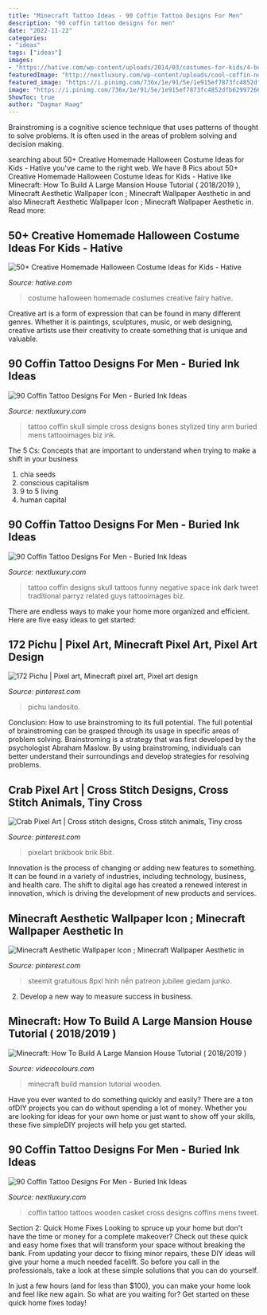 ```yaml
---
title: "Minecraft Tattoo Ideas - 90 Coffin Tattoo Designs For Men"
description: "90 coffin tattoo designs for men"
date: "2022-11-22"
categories:
- "ideas"
tags: ["ideas"]
images:
- "https://hative.com/wp-content/uploads/2014/03/costumes-for-kids/4-book-fairy-costume-for-girl.jpg"
featuredImage: "http://nextluxury.com/wp-content/uploads/cool-coffin-negative-space-male-tattoo-designs-in-black-ink.jpg"
featured_image: "https://i.pinimg.com/736x/1e/91/5e/1e915ef7873fc4852dfb629972668d68--pixel-art-crabs.jpg"
image: "https://i.pinimg.com/736x/1e/91/5e/1e915ef7873fc4852dfb629972668d68--pixel-art-crabs.jpg"
ShowToc: true
author: "Dagmar Haag"
---
```



Brainstroming is a cognitive science technique that uses patterns of thought to solve problems. It is often used in the areas of problem solving and decision making.

	

		
searching about 50+ Creative Homemade Halloween Costume Ideas for Kids - Hative you've came to the right web. We have 8 Pics about 50+ Creative Homemade Halloween Costume Ideas for Kids - Hative like Minecraft: How To Build A Large Mansion House Tutorial ( 2018/2019 ), Minecraft Aesthetic Wallpaper Icon ; Minecraft Wallpaper Aesthetic in and also Minecraft Aesthetic Wallpaper Icon ; Minecraft Wallpaper Aesthetic in. Read more:
		
    
## 50+ Creative Homemade Halloween Costume Ideas For Kids - Hative

<img loading=lazy src="https://hative.com/wp-content/uploads/2014/03/costumes-for-kids/4-book-fairy-costume-for-girl.jpg" onerror="this.onerror=null;this.src='https://tse3.mm.bing.net/th?id=OIP.BH_l8E5lTXTR1zPEh4AB3gHaIl&amp;pid=15.1';" alt="50+ Creative Homemade Halloween Costume Ideas for Kids - Hative">

_Source: hative.com_

>costume halloween homemade costumes creative fairy hative. 

	

Creative art is a form of expression that can be found in many different genres. Whether it is paintings, sculptures, music, or web designing, creative artists use their creativity to create something that is unique and valuable.

    
## 90 Coffin Tattoo Designs For Men - Buried Ink Ideas

<img loading=lazy src="http://nextluxury.com/wp-content/uploads/skull-and-cross-bones-mens-coffin-tattoo.jpg" onerror="this.onerror=null;this.src='https://tse1.mm.bing.net/th?id=OIP.DnCTpSgeHvb8dgu4vi0dCwHaHa&amp;pid=15.1';" alt="90 Coffin Tattoo Designs For Men - Buried Ink Ideas">

_Source: nextluxury.com_

>tattoo coffin skull simple cross designs bones stylized tiny arm buried mens tattooimages biz ink. 

	

The 5 Cs: Concepts that are important to understand when trying to make a shift in your business
1. chia seeds
2. conscious capitalism
3. 9 to 5 living
4. human capital

    
## 90 Coffin Tattoo Designs For Men - Buried Ink Ideas

<img loading=lazy src="http://nextluxury.com/wp-content/uploads/cool-coffin-negative-space-male-tattoo-designs-in-black-ink.jpg" onerror="this.onerror=null;this.src='https://tse3.mm.bing.net/th?id=OIP.8Cik9b512_JbkunoMpUQIwHaHa&amp;pid=15.1';" alt="90 Coffin Tattoo Designs For Men - Buried Ink Ideas">

_Source: nextluxury.com_

>tattoo coffin designs skull tattoos funny negative space ink dark tweet traditional parryz related guys tattooimages biz. 

	

There are endless ways to make your home more organized and efficient. Here are five easy ideas to get started:

    
## 172 Pichu | Pixel Art, Minecraft Pixel Art, Pixel Art Design

<img loading=lazy src="https://i.pinimg.com/736x/cb/44/24/cb44244482a51620c6e7a7e85cd09fb0.jpg" onerror="this.onerror=null;this.src='https://tse4.mm.bing.net/th?id=OIP.rDypRNM0igOQTmUX1kxO1AAAAA&amp;pid=15.1';" alt="172 Pichu | Pixel art, Minecraft pixel art, Pixel art design">

_Source: pinterest.com_

>pichu landosito. 

	

Conclusion: How to use brainstroming to its full potential.
The full potential of brainstroming can be grasped through its usage in specific areas of problem solving. Brainstroming is a strategy that was first developed by the psychologist Abraham Maslow. By using brainstroming, individuals can better understand their surroundings and develop strategies for resolving problems.

    
## Crab Pixel Art | Cross Stitch Designs, Cross Stitch Animals, Tiny Cross

<img loading=lazy src="https://i.pinimg.com/736x/1e/91/5e/1e915ef7873fc4852dfb629972668d68--pixel-art-crabs.jpg" onerror="this.onerror=null;this.src='https://tse3.mm.bing.net/th?id=OIP.sMIfjYh5hFbANHaOUJMsOgHaE4&amp;pid=15.1';" alt="Crab Pixel Art | Cross stitch designs, Cross stitch animals, Tiny cross">

_Source: pinterest.com_

>pixelart brikbook brik 8bit. 

	

Innovation is the process of changing or adding new features to something. It can be found in a variety of industries, including technology, business, and health care. The shift to digital age has created a renewed interest in innovation, which is driving the development of new products and services.

    
## Minecraft Aesthetic Wallpaper Icon ; Minecraft Wallpaper Aesthetic In

<img loading=lazy src="https://i.pinimg.com/736x/b8/61/b5/b861b56ba2b2ecac667598e6b8924e7f.jpg" onerror="this.onerror=null;this.src='https://tse2.mm.bing.net/th?id=OIP.1cqXH-bVidjn_nN-KjKMfgHaGu&amp;pid=15.1';" alt="Minecraft Aesthetic Wallpaper Icon ; Minecraft Wallpaper Aesthetic in">

_Source: pinterest.com_

>steemit gratuitous 8pxl hình nền patreon jubilee giedam junko. 

	

2. Develop a new way to measure success in business.

    
## Minecraft: How To Build A Large Mansion House Tutorial ( 2018/2019 )

<img loading=lazy src="https://i.ytimg.com/vi/COtzek_nNRA/maxresdefault.jpg" onerror="this.onerror=null;this.src='https://tse4.mm.bing.net/th?id=OIP.QCV4sTn8Ub8l-bgm9k1FkwHaEK&amp;pid=15.1';" alt="Minecraft: How To Build A Large Mansion House Tutorial ( 2018/2019 )">

_Source: videocolours.com_

>minecraft build mansion tutorial wooden. 

	

Have you ever wanted to do something quickly and easily? There are a ton ofDIY projects you can do without spending a lot of money. Whether you are looking for ideas for your own home or just want to show off your skills, these five simpleDIY projects will help you get started.

    
## 90 Coffin Tattoo Designs For Men - Buried Ink Ideas

<img loading=lazy src="http://nextluxury.com/wp-content/uploads/coffin-mens-cross-wooden-casket-coffin-tattoo-on-arm.jpg" onerror="this.onerror=null;this.src='https://tse3.mm.bing.net/th?id=OIP.OTgjxRaMzHobO6LjgK_RsQHaHa&amp;pid=15.1';" alt="90 Coffin Tattoo Designs For Men - Buried Ink Ideas">

_Source: nextluxury.com_

>coffin tattoo tattoos wooden casket cross designs coffins mens tweet. 

	

Section 2: Quick Home Fixes
Looking to spruce up your home but don't have the time or money for a complete makeover? Check out these quick and easy home fixes that will transform your space without breaking the bank.
From updating your decor to fixing minor repairs, these DIY ideas will give your home a much needed facelift. So before you call in the professionals, take a look at these simple solutions that you can do yourself.

In just a few hours (and for less than $100), you can make your home look and feel like new again. So what are you waiting for? Get started on these quick home fixes today!

